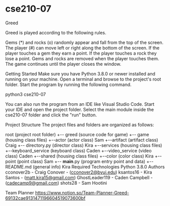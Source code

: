 # cse210-07

Greed

Greed is played according to the following rules.

Gems (*) and rocks (o) randomly appear and fall from the top of the screen.
The player (#) can move left or right along the bottom of the screen.
If the player touches a gem they earn a point.
If the player touches a rock they lose a point.
Gems and rocks are removed when the player touches them.
The game continues until the player closes the window.


Getting Started
Make sure you have Python 3.8.0 or newer installed and running on your machine. Open a terminal and browse to the project's root folder. Start the program by running the following command.

python3 cse210-07

You can also run the program from an IDE like Visual Studio Code. Start your IDE and open the project folder. Select the main module inside the cse210-07 folder and click the "run" button.

Project Structure
The project files and folders are organized as follows:

root                        (project root folder)
+-- greed                   (source code for game)
  +-- game              (housing class files)
    +--actor                (actor class) Sam
    +--artifact             (artifact class) Craig
    +-- directory.py        (director class) Kira
+--services             (housing class files)
    +--keyboard_service     (keyboard class) Caden
    +--video_service        (video class) Caden
+--shared               (housing class files)
    +--color                (color class) Kira
    +--point                (point class) Sam
  +-- __main__.py           (program entry point and data)
+-- README.md               (general info) Kira
Required Technologies
Python 3.8.0
Authors
cconover2b - Craig Conover - (cconover2@byui.edu)
ksantos16 - Kira Santos - (matt.kira15@gmail.com)
GhostLeader119 - Caden Campbell - (cadecamp9@gmail.com)
shots28 - Sam Hootini


Team Planner
https://www.notion.so/Team-Planner-Greed-69132cae9131471196604519073600bf
